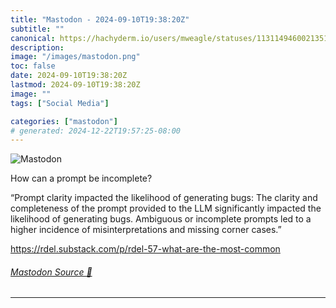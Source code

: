 ```yaml
---
title: "Mastodon - 2024-09-10T19:38:20Z"
subtitle: ""
canonical: https://hachyderm.io/users/mweagle/statuses/113114946002135190
description:
image: "/images/mastodon.png"
toc: false
date: 2024-09-10T19:38:20Z
lastmod: 2024-09-10T19:38:20Z
image: ""
tags: ["Social Media"]

categories: ["mastodon"]
# generated: 2024-12-22T19:57:25-08:00
---
```

![Mastodon](/images/mastodon.png)

<p>How can a prompt be incomplete?</p><p>“Prompt clarity impacted the likelihood of generating bugs: The clarity and completeness of the prompt provided to the LLM significantly impacted the likelihood of generating bugs. Ambiguous or incomplete prompts led to a higher incidence of misinterpretations and missing corner cases.”</p><p><a href="https://rdel.substack.com/p/rdel-57-what-are-the-most-common" target="_blank" rel="nofollow noopener noreferrer" translate="no"><span class="invisible">https://</span><span class="ellipsis">rdel.substack.com/p/rdel-57-wh</span><span class="invisible">at-are-the-most-common</span></a></p>


###### [Mastodon Source 🐘](https://hachyderm.io/@mweagle/113114946002135190)

___
